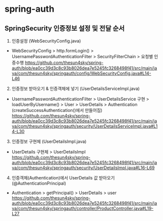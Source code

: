 # spring-auth

## SpringSecurity 인증정보 설정 및 전달 순서

1. 인증설정 (WebSecurityConfig.java)
* WebSecurityConfig > http.formLogin() > UsernamePasswordAuthenticationFilter > SecurityFilterChain > 요청별 인증수행
https://github.com/thesun4sky/spring-auth/blob/ea0cc39d3c8c93b8026dea7e5245fc3268498f41/src/main/java/com/thesun4sky/springauth/config/WebSecurityConfig.java#L14-L46

2. 인증정보 받아오기 & 인증객체에 넣기 (UserDetailsServiceImpl.java)
* UsernamePasswordAuthenticationFilter > UserDetailsService 구현 > loadUserByUsername() > User > UserDetails > Authentication (createSuccessAuthentication()에서 만들어짐)
https://github.com/thesun4sky/spring-auth/blob/ea0cc39d3c8c93b8026dea7e5245fc3268498f41/src/main/java/com/thesun4sky/springauth/security/UserDetailsServiceImpl.java#L14-L30

3. 인증정보 구현체 (UserDetailsImpl.java)
* UserDetails 구현체 > UserDetailsImpl
https://github.com/thesun4sky/spring-auth/blob/ea0cc39d3c8c93b8026dea7e5245fc3268498f41/src/main/java/com/thesun4sky/springauth/security/UserDetailsImpl.java#L16-L69

4. 인증객체(Authentication)에서 UserDetails 값 받아오기 (@AuthenticationPrincipal)
* Authentication > getPrincipal() > UserDetails > user
https://github.com/thesun4sky/spring-auth/blob/ea0cc39d3c8c93b8026dea7e5245fc3268498f41/src/main/java/com/thesun4sky/springauth/controller/ProductController.java#L19-L27
